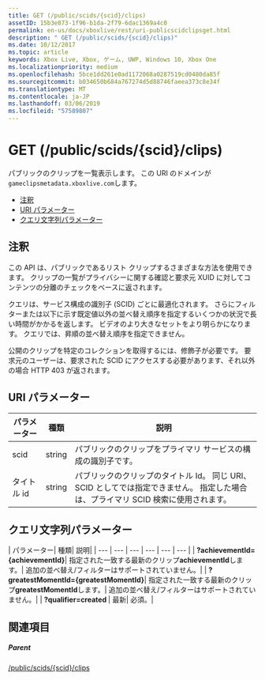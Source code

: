 ```yaml
---
title: GET (/public/scids/{scid}/clips)
assetID: 15b3e873-1f96-b1da-2f79-6dac1369a4c0
permalink: en-us/docs/xboxlive/rest/uri-publicscidclipsget.html
description: " GET (/public/scids/{scid}/clips)"
ms.date: 10/12/2017
ms.topic: article
keywords: Xbox Live, Xbox, ゲーム, UWP, Windows 10, Xbox One
ms.localizationpriority: medium
ms.openlocfilehash: 5bce1dd261e0ad1172068a0287519cd0480da85f
ms.sourcegitcommit: b034650b684a767274d5d88746faeea373c8e34f
ms.translationtype: MT
ms.contentlocale: ja-JP
ms.lasthandoff: 03/06/2019
ms.locfileid: "57589807"
---
```

# <a name="get-publicscidsscidclips"></a>GET (/public/scids/{scid}/clips)
パブリックのクリップを一覧表示します。 この URI のドメインが`gameclipsmetadata.xboxlive.com`します。
 
  * [注釈](#ID4EV)
  * [URI パラメーター](#ID4ECB)
  * [クエリ文字列パラメーター](#ID4ENB)
 
<a id="ID4EV"></a>

 
## <a name="remarks"></a>注釈
 
この API は、パブリックであるリスト クリップするさまざまな方法を使用できます。 クリップの一覧がプライバシーに関する確認と要求元 XUID に対してコンテンツの分離のチェックをベースに返されます。
 
クエリは、サービス構成の識別子 (SCID) ごとに最適化されます。 さらにフィルターまたは以下に示す既定値以外の並べ替え順序を指定するいくつかの状況で長い時間がかかるを返します。 ビデオのより大きなセットをより明らかになります。 クエリでは、昇順の並べ替え順序を指定できません。
 
公開のクリップを特定のコレクションを取得するには、修飾子が必要です。 要求元のユーザーは、要求された SCID にアクセスする必要があります、それ以外の場合 HTTP 403 が返されます。
  
<a id="ID4ECB"></a>

 
## <a name="uri-parameters"></a>URI パラメーター
 
| パラメーター| 種類| 説明| 
| --- | --- | --- | 
| scid| string| パブリックのクリップをプライマリ サービスの構成の識別子です。| 
| タイトル id| string| パブリックのクリップのタイトル Id。 同じ URI、SCID としてでは指定できません。 指定した場合は、プライマリ SCID 検索に使用されます。| 
  
<a id="ID4ENB"></a>

 
## <a name="query-string-parameters"></a>クエリ文字列パラメーター
 
| パラメーター| 種類| 説明| 
| --- | --- | --- | --- | --- | --- | 
| <b>?achievementId={achievementId}</b>| 指定された一致する最新のクリップ<b>achievementId</b>します。| 追加の並べ替え/フィルターはサポートされていません。| 
| <b>?greatestMomentId={greatestMomentId}</b>| 指定された一致する最新のクリップ<b>greatestMomentId</b>します。| 追加の並べ替え/フィルターはサポートされていません。| 
| <b>?qualifier=created </b>| 最新| 必須。| 
  
<a id="ID4EDD"></a>

 
## <a name="see-also"></a>関連項目
 
<a id="ID4EFD"></a>

 
##### <a name="parent"></a>Parent 

[/public/scids/{scid}/clips](uri-publicscidclips.md)

   
